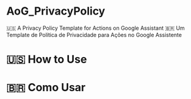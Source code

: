 # AoG_PrivacyPolicy
🇺🇸 A Privacy Policy Template for Actions on Google Assistant
🇧🇷 Um Template de Política de Privacidade para Ações no Google Assistente

# 🇺🇸 How to Use
# 🇧🇷 Como Usar

